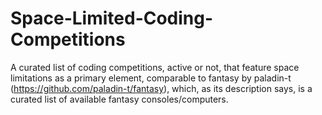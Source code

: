 # Space-Limited-Coding-Competitions
A curated list of coding competitions, active or not, that feature space limitations as a primary element, comparable to fantasy by paladin-t (https://github.com/paladin-t/fantasy), which, as its description says, is a curated list of available fantasy consoles/computers.
